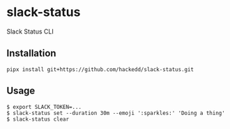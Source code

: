 # slack-status

Slack Status CLI

## Installation

    pipx install git+https://github.com/hackedd/slack-status.git

## Usage

    $ export SLACK_TOKEN=...
    $ slack-status set --duration 30m --emoji ':sparkles:' 'Doing a thing'
    $ slack-status clear

